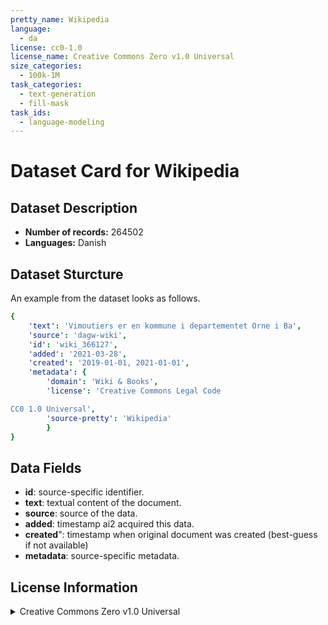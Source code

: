 ```yaml
---
pretty_name: Wikipedia
language:
  - da
license: cc0-1.0
license_name: Creative Commons Zero v1.0 Universal
size_categories:
  - 100k-1M
task_categories:
  - text-generation
  - fill-mask
task_ids:
  - language-modeling
---
```

# Dataset Card for Wikipedia
## Dataset Description
- **Number of records:** 264502
- **Languages:** Danish
## Dataset Sturcture
An example from the dataset looks as follows.
```yaml
{
    'text': 'Vimoutiers er en kommune i departementet Orne i Ba',
    'source': 'dagw-wiki',
    'id': 'wiki_366127',
    'added': '2021-03-28',
    'created': '2019-01-01, 2021-01-01',
    'metadata': {
        'domain': 'Wiki & Books',
        'license': 'Creative Commons Legal Code

CC0 1.0 Universal',
        'source-pretty': 'Wikipedia'
        }
}
```

## Data Fields

- **id**: source-specific identifier.
- **text**: textual content of the document.
- **source**: source of the data.
- **added**: timestamp ai2 acquired this data.
- **created**": timestamp when original document was created (best-guess if not available)
- **metadata**: source-specific metadata.

## License Information
<details>
<summary>Creative Commons Zero v1.0 Universal</summary>
<p>
Creative Commons Legal Code

CC0 1.0 Universal
</p>
</details>
